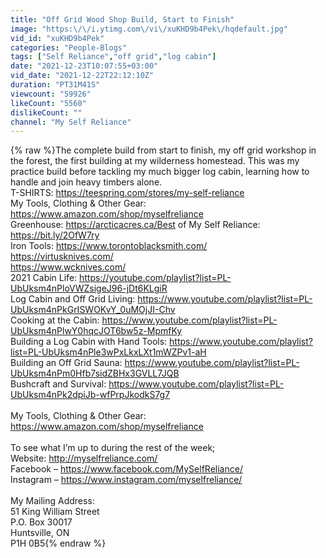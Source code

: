 ```yaml
---
title: "Off Grid Wood Shop Build, Start to Finish"
image: "https:\/\/i.ytimg.com\/vi\/xuKHD9b4Pek\/hqdefault.jpg"
vid_id: "xuKHD9b4Pek"
categories: "People-Blogs"
tags: ["Self Reliance","off grid","log cabin"]
date: "2021-12-23T10:07:55+03:00"
vid_date: "2021-12-22T22:12:10Z"
duration: "PT31M41S"
viewcount: "59926"
likeCount: "5560"
dislikeCount: ""
channel: "My Self Reliance"
---
```

{% raw %}The complete build from start to finish, my off grid workshop in the forest, the first building at my wilderness homestead. This was my practice build before tackling my much bigger log cabin, learning how to handle and join heavy timbers alone.<br />T-SHIRTS: <a rel="nofollow" target="blank" href="https://teespring.com/stores/my-self-reliance">https://teespring.com/stores/my-self-reliance</a><br />My Tools, Clothing &amp; Other Gear:<br /><a rel="nofollow" target="blank" href="https://www.amazon.com/shop/myselfreliance">https://www.amazon.com/shop/myselfreliance</a><br />Greenhouse: <a rel="nofollow" target="blank" href="https://arcticacres.ca/Best">https://arcticacres.ca/Best</a> of My Self Reliance: <a rel="nofollow" target="blank" href="https://bit.ly/2OfW7ry">https://bit.ly/2OfW7ry</a><br />Iron Tools: <a rel="nofollow" target="blank" href="https://www.torontoblacksmith.com/">https://www.torontoblacksmith.com/</a><br /><a rel="nofollow" target="blank" href="https://virtusknives.com/">https://virtusknives.com/</a><br /><a rel="nofollow" target="blank" href="https://www.wcknives.com/">https://www.wcknives.com/</a><br />2021 Cabin Life: <a rel="nofollow" target="blank" href="https://youtube.com/playlist?list=PL-UbUksm4nPloVWZsigeJ96-jDt6KLgiR">https://youtube.com/playlist?list=PL-UbUksm4nPloVWZsigeJ96-jDt6KLgiR</a><br />Log Cabin and Off Grid Living: <a rel="nofollow" target="blank" href="https://www.youtube.com/playlist?list=PL-UbUksm4nPkGrISWOKvY_0uMOjJI-Chv">https://www.youtube.com/playlist?list=PL-UbUksm4nPkGrISWOKvY_0uMOjJI-Chv</a><br />Cooking at the Cabin: <a rel="nofollow" target="blank" href="https://www.youtube.com/playlist?list=PL-UbUksm4nPlwY0hqcJOT6bw5z-MpmfKy">https://www.youtube.com/playlist?list=PL-UbUksm4nPlwY0hqcJOT6bw5z-MpmfKy</a><br />Building a Log Cabin with Hand Tools: <a rel="nofollow" target="blank" href="https://www.youtube.com/playlist?list=PL-UbUksm4nPle3wPxLkxLXt1mWZPv1-aH">https://www.youtube.com/playlist?list=PL-UbUksm4nPle3wPxLkxLXt1mWZPv1-aH</a><br />Building an Off Grid Sauna:  <a rel="nofollow" target="blank" href="https://www.youtube.com/playlist?list=PL-UbUksm4nPm0Hfb7sidZBHx3GVLL7JQB">https://www.youtube.com/playlist?list=PL-UbUksm4nPm0Hfb7sidZBHx3GVLL7JQB</a><br />Bushcraft and Survival:  <a rel="nofollow" target="blank" href="https://www.youtube.com/playlist?list=PL-UbUksm4nPk2dpiJb-wfPrpJkodkS7g7">https://www.youtube.com/playlist?list=PL-UbUksm4nPk2dpiJb-wfPrpJkodkS7g7</a><br /><br />My Tools, Clothing &amp; Other Gear:<br /><a rel="nofollow" target="blank" href="https://www.amazon.com/shop/myselfreliance">https://www.amazon.com/shop/myselfreliance</a><br /><br />To see what I’m up to during the rest of the week;<br />Website: <a rel="nofollow" target="blank" href="http://myselfreliance.com/">http://myselfreliance.com/</a><br />Facebook – <a rel="nofollow" target="blank" href="https://www.facebook.com/MySelfReliance/">https://www.facebook.com/MySelfReliance/</a><br />Instagram – <a rel="nofollow" target="blank" href="https://www.instagram.com/myselfreliance/">https://www.instagram.com/myselfreliance/</a><br /><br />My Mailing Address:<br />51 King William Street<br />P.O. Box 30017<br />Huntsville, ON<br />P1H 0B5{% endraw %}

